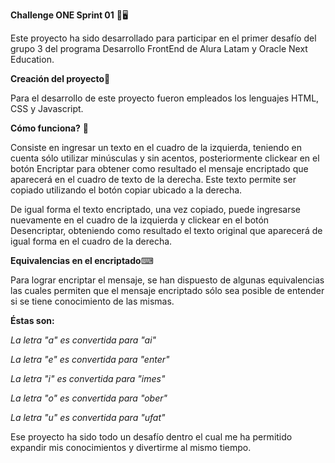 **Challenge ONE Sprint 01** 📧🖥

Este proyecto ha sido desarrollado para participar en el primer desafío del grupo 3 del programa Desarrollo FrontEnd de Alura Latam y Oracle Next Education.

**Creación del proyecto**🚧

Para el desarrollo de este proyecto fueron empleados los lenguajes HTML, CSS y Javascript.

**Cómo funciona?** 🔐

Consiste en ingresar un texto en el cuadro de la izquierda, teniendo en cuenta sólo utilizar minúsculas y sin acentos, posteriormente clickear en el botón Encriptar para obtener como resultado el mensaje encriptado que aparecerá en el cuadro de texto de la derecha. Este texto permite ser copiado utilizando el botón copiar ubicado a la derecha.

De igual forma el texto encriptado, una vez copiado, puede ingresarse nuevamente en el cuadro de la izquierda y clickear en el botón Desencriptar, obteniendo como resultado el texto original que aparecerá de igual forma en el cuadro de la derecha.

**Equivalencias en el encriptado**⌨

Para lograr encriptar el mensaje, se han dispuesto de algunas equivalencias las cuales permiten que el mensaje encriptado sólo sea posible de entender si se tiene conocimiento de las mismas.

**Éstas son:**

*La letra "a" es convertida para "ai"*

*La letra "e" es convertida para "enter"*

*La letra "i" es convertida para "imes"*

*La letra "o" es convertida para "ober"*

*La letra "u" es convertida para "ufat"*

Ese proyecto ha sido todo un desafío dentro el cual me ha permitido expandir mis conocimientos y divertirme al mismo tiempo.
